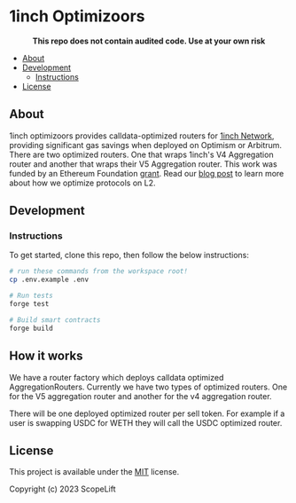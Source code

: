 # 1inch Optimizoors

<p align="center">
  <b>This repo does not contain audited code. Use at your own risk</b>
</p>


- [About](#about)
- [Development](#development)
  - [Instructions](#instructions)
- [License](#license)

## About

1inch optimizoors provides calldata-optimized routers for [1inch Network](https://1inch.io/),
providing significant gas savings when deployed on Optimism or Arbitrum. There are 
two optimized routers. One that wraps 1inch's V4 Aggregation router and another
that wraps their V5 Aggregation router. This work was funded by an Ethereum Foundation [grant](https://blog.ethereum.org/2023/02/14/layer-2-grants-roundup). Read our [blog post](https://www.scopelift.co/blog/calldata-optimizooooors) to learn 
more about how we optimize protocols on L2.

## Development

### Instructions

To get started, clone this repo, then follow the below instructions:

```sh
# run these commands from the workspace root!
cp .env.example .env

# Run tests
forge test

# Build smart contracts
forge build
```

## How it works

We have a router factory which deploys calldata optimized AggregationRouters. Currently
we have two types of optimized routers. One for the V5 aggregation router and another
 for the v4 aggregation router.

There will be one deployed optimized router per sell token. For example if a user
is swapping USDC for WETH they will call the USDC optimized router.

## License

This project is available under the [MIT](LICENSE.txt) license.

Copyright (c) 2023 ScopeLift
